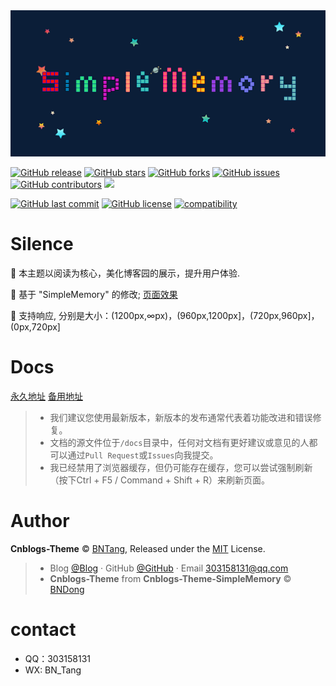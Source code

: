 <div align="center">

<img src="./src/images/simple1.png" />

<br>

</div>

[![GitHub release](https://img.shields.io/github/v/release/BNTang/Cnblogs-Theme.svg)](https://github.com/BNTang/Cnblogs-Theme/releases)
[![GitHub stars](https://img.shields.io/github/stars/BNTang/Cnblogs-Theme.svg)](https://github.com/BNTang/Cnblogs-Theme/stargazers)
[![GitHub forks](https://img.shields.io/github/forks/BNTang/Cnblogs-Theme.svg)](https://github.com/BNTang/Cnblogs-Theme/network)
[![GitHub issues](https://img.shields.io/github/issues/BNTang/Cnblogs-Theme.svg)](https://github.com/BNTang/Cnblogs-Theme/issues)
[![GitHub contributors](https://img.shields.io/github/contributors/BNTang/Cnblogs-Theme.svg)](https://github.com/BNTang/Cnblogs-Theme/graphs/contributors)
[![](https://data.jsdelivr.com/v1/package/gh/BNTang/Cnblogs-Theme/badge?style=rounded)](https://www.jsdelivr.com/package/gh/BNTang/Cnblogs-Theme)

[![GitHub last commit](https://img.shields.io/github/last-commit/BNTang/Cnblogs-Theme.svg)](https://github.com/BNTang/Cnblogs-Theme/commits/master)
[![GitHub license](https://img.shields.io/github/license/esofar/cnblogs-theme-silence.svg)](https://github.com/BNTang/Cnblogs-Theme/blob/v2/LICENSE)
[![compatibility](https://camo.githubusercontent.com/31ac3f0ce805dc34a29b615131caa26cbf4dc127/68747470733a2f2f696d672e736869656c64732e696f2f62616467652f62726f777365722d2532306368726f6d6525323025374325323066697265666f782532302537432532306f706572612532302537432532307361666172692532302537432532306965253230253345253344253230392d6c69676874677265792e737667)](https://github.com/BNTang/Cnblogs-Theme)

# Silence

📖 本主题以阅读为核心，美化博客园的展示，提升用户体验. 

🍰 基于 "SimpleMemory" 的修改; [页面效果](https://www.cnblogs.com/BNTang)

🧀 支持响应, 分别是大小：(1200px,∞px)，(960px,1200px]，(720px,960px]，(0px,720px]

# Docs

[永久地址](https://BNTang.github.io/Cnblogs-Theme/v2/#/) [备用地址](https://docs.wangyangyang.vip/docs/v2/#/)

> - 我们建议您使用最新版本，新版本的发布通常代表着功能改进和错误修复。
> - 文档的源文件位于`/docs`目录中，任何对文档有更好建议或意见的人都可以通过`Pull Request`或`Issues`向我提交。
> - 我已经禁用了浏览器缓存，但仍可能存在缓存，您可以尝试强制刷新（按下Ctrl + F5 / Command + Shift + R）来刷新页面。

# Author

**Cnblogs-Theme** © [BNTang](https://github.com/BNTang/Cnblogs-Theme-SimpleMemory), Released under the [MIT](./LICENSE) License.<br>

> - Blog [@Blog](https://www.cnblogs.com/BNTang) · GitHub [@GitHub](https://github.com/BNTang/Cnblogs-Theme-SimpleMemory) · Email 303158131@qq.com
> - **Cnblogs-Theme** from **Cnblogs-Theme-SimpleMemory** © [BNDong](https://github.com/BNDong)

# contact

- QQ：303158131
- WX: BN_Tang
